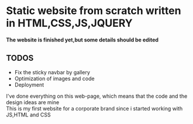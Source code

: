 <h1> Static website from scratch written in HTML,CSS,JS,JQUERY</h1>

<h4> The website is finished yet,but some details should be edited </h4>

<h2>TODOS</h2>

<ul>
<li>Fix the sticky navbar by gallery</li>
<li>Optimization of images and code</li>
<li>Deployment</li>
</ul>

I've done everything on this web-page, which means that the code and the design ideas are mine <br>
This is my first website for a corporate brand since i started working with JS,HTML and CSS

